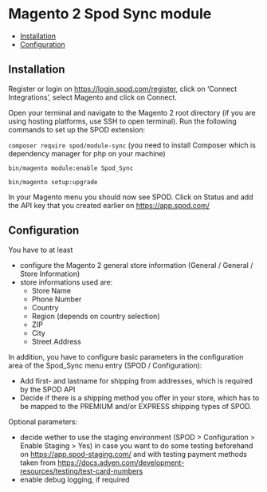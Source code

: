 # Magento 2 Spod Sync module

 - [Installation](#markdown-header-installation)
 - [Configuration](#markdown-header-configuration)

## Installation

Register or login on https://login.spod.com/register, click on ‘Connect Integrations’, select Magento and click on Connect.

Open your terminal and navigate to the Magento 2 root directory (if you are using hosting platforms, use SSH to open terminal). Run the following commands to set up the SPOD extension:

`composer require spod/module-sync` (you need to install Composer which is dependency manager for php on your machine)

`bin/magento module:enable Spod_Sync`

`bin/magento setup:upgrade`

In your Magento menu you should now see SPOD. Click on Status and add the API key that you created earlier on https://app.spod.com/

## Configuration

You have to at least
* configure the Magento 2 general store information (General / General / Store Information)
* store informations used are:
  * Store Name
  * Phone Number
  * Country
  * Region (depends on country selection)
  * ZIP
  * City
  * Street Address

In addition, you have to configure basic parameters in the configuration area of the
Spod_Sync menu entry (SPOD / Configuration):

* Add first- and lastname for shipping from addresses, which is required by the SPOD API
* Decide if there is a shipping method you offer in your store, which has to be mapped to the PREMIUM and/or EXPRESS shipping types of SPOD.

Optional parameters:
* decide wether to use the staging environment (SPOD > Configuration > Enable Staging > Yes) in case you want to do some testing beforehand on https://app.spod-staging.com/ and with testing payment methods taken from https://docs.adyen.com/development-resources/testing/test-card-numbers
* enable debug logging, if required






